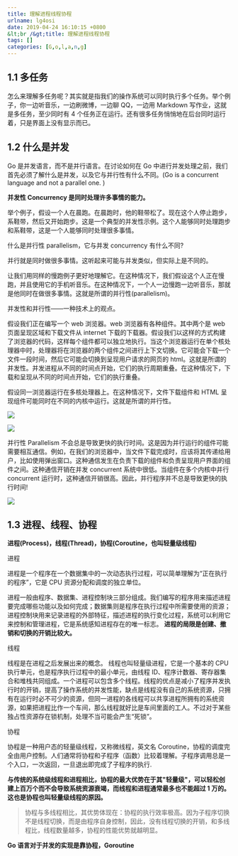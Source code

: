```yaml
---
title: 理解进程线程协程
urlname: lg4osi
date: 2019-04-24 16:10:15 +0800
&lt;br /&gt;title: 理解进程线程协程
tags: []
categories: [G,o,l,a,n,g]
---
```


## 1.1 多任务

怎么来理解多任务呢？其实就是指我们的操作系统可以同时执行多个任务。举个例子，你一边听音乐，一边刷微博，一边聊 QQ，一边用 Markdown 写作业，这就是多任务，至少同时有 4 个任务正在运行。还有很多任务悄悄地在后台同时运行着，只是界面上没有显示而已。

## 1.2 什么是并发

Go 是并发语言，而不是并行语言。在讨论如何在 Go 中进行并发处理之前，我们首先必须了解什么是并发，以及它与并行性有什么不同。(Go is a concurrent language and not a parallel one. )

**并发性 Concurrency 是同时处理许多事情的能力。**

举个例子，假设一个人在晨跑。在晨跑时，他的鞋带松了。现在这个人停止跑步，系鞋带，然后又开始跑步。这是一个典型的并发性示例。这个人能够同时处理跑步和系鞋带，这是一个人能够同时处理很多事情。

什么是并行性 parallelism，它与并发 concurrency 有什么不同?

并行就是同时做很多事情。这听起来可能与并发类似，但实际上是不同的。

让我们用同样的慢跑例子更好地理解它。在这种情况下，我们假设这个人正在慢跑，并且使用它的手机听音乐。在这种情况下，一个人一边慢跑一边听音乐，那就是他同时在做很多事情。这就是所谓的并行性(parallelism)。

并发性和并行性——一种技术上的观点。

假设我们正在编写一个 web 浏览器。web 浏览器有各种组件。其中两个是 web 页面呈现区域和下载文件从 internet 下载的下载器。假设我们以这样的方式构建了浏览器的代码，这样每个组件都可以独立地执行。当这个浏览器运行在单个核处理器中时，处理器将在浏览器的两个组件之间进行上下文切换。它可能会下载一个文件一段时间，然后它可能会切换到呈现用户请求的网页的 html。这就是所谓的并发性。并发进程从不同的时间点开始，它们的执行周期重叠。在这种情况下，下载和呈现从不同的时间点开始，它们的执行重叠。

假设同一浏览器运行在多核处理器上。在这种情况下，文件下载组件和 HTML 呈现组件可能同时在不同的内核中运行。这就是所谓的并行性。

![](https://www.qfgolang.com/wp-content/uploads/2019/08/WX20190730-100944.png#align=left&display=inline&height=515&margin=%5Bobject%20Object%5D&originHeight=515&originWidth=777&status=done&style=none&width=777)

![](https://www.qfgolang.com/wp-content/uploads/2019/08/WX20190730-100944.png#align=left&display=inline&height=515&margin=%5Bobject%20Object%5D&originHeight=515&originWidth=777&status=done&style=none&width=777)

并行性 Parallelism 不会总是导致更快的执行时间。这是因为并行运行的组件可能需要相互通信。例如，在我们的浏览器中，当文件下载完成时，应该将其传递给用户，比如使用弹出窗口。这种通信发生在负责下载的组件和负责呈现用户界面的组件之间。这种通信开销在并发 concurrent 系统中很低。当组件在多个内核中并行 concurrent 运行时，这种通信开销很高。因此，并行程序并不总是导致更快的执行时间!

![](https://www.qfgolang.com/wp-content/uploads/2019/08/t.png#align=left&display=inline&height=664&margin=%5Bobject%20Object%5D&originHeight=664&originWidth=787&status=done&style=none&width=787)

## 1.3 进程、线程、协程

**进程(Process)，线程(Thread)，协程(Coroutine，也叫轻量级线程)**

进程

进程是一个程序在一个数据集中的一次动态执行过程，可以简单理解为“正在执行的程序”，它是 CPU 资源分配和调度的独立单位。

进程一般由程序、数据集、进程控制块三部分组成。我们编写的程序用来描述进程要完成哪些功能以及如何完成；数据集则是程序在执行过程中所需要使用的资源；进程控制块用来记录进程的外部特征，描述进程的执行变化过程，系统可以利用它来控制和管理进程，它是系统感知进程存在的唯一标志。 **进程的局限是创建、撤销和切换的开销比较大。**

线程

线程是在进程之后发展出来的概念。 线程也叫轻量级进程，它是一个基本的 CPU 执行单元，也是程序执行过程中的最小单元，由线程 ID、程序计数器、寄存器集合和堆栈共同组成。一个进程可以包含多个线程。线程的优点是减小了程序并发执行时的开销，提高了操作系统的并发性能，缺点是线程没有自己的系统资源，只拥有在运行时必不可少的资源，但同一进程的各线程可以共享进程所拥有的系统资源，如果把进程比作一个车间，那么线程就好比是车间里面的工人。不过对于某些独占性资源存在锁机制，处理不当可能会产生“死锁”。

协程

协程是一种用户态的轻量级线程，又称微线程，英文名 Coroutine，协程的调度完全由用户控制。人们通常将协程和子程序（函数）比较着理解。子程序调用总是一个入口，一次返回，一旦退出即完成了子程序的执行.

**与传统的系统级线程和进程相比，协程的最大优势在于其"轻量级"，可以轻松创建上百万个而不会导致系统资源衰竭，而线程和进程通常最多也不能超过 1 万的。这也是协程也叫轻量级线程的原因。**

> 协程与多线程相比，其优势体现在：协程的执行效率极高。因为子程序切换不是线程切换，而是由程序自身控制，因此，没有线程切换的开销，和多线程比，线程数量越多，协程的性能优势就越明显。

**Go 语言对于并发的实现是靠协程，Goroutine**
